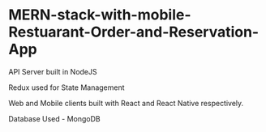 # MERN-stack-with-mobile-Restuarant-Order-and-Reservation-App

API Server built in NodeJS

Redux used for State Management

Web and Mobile clients built with React and React Native respectively. 

Database Used - MongoDB
